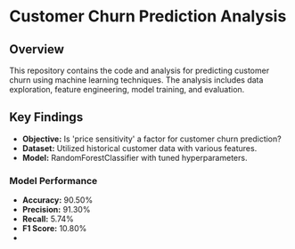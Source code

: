 # Customer Churn Prediction Analysis

## Overview

This repository contains the code and analysis for predicting customer churn using machine learning techniques. The analysis includes data exploration, feature engineering, model training, and evaluation.

## Key Findings

- **Objective:** Is 'price sensitivity' a factor for customer churn prediction?
- **Dataset:** Utilized historical customer data with various features.
- **Model:** RandomForestClassifier with tuned hyperparameters.

### Model Performance

- **Accuracy:** 90.50%
- **Precision:** 91.30%
- **Recall:** 5.74%
- **F1 Score:** 10.80%
- 
